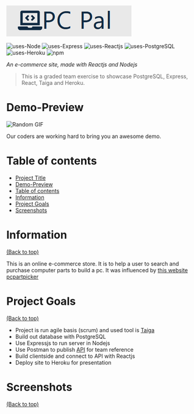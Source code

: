 <!-- Add banner here -->

<!-- # PC Pal -->
![banner](banner.png)

<!-- Add buttons here -->
<!-- ![uses-javascript](https://badgen.net/badge/Uses/Javascript/f0db4f) -->
![uses-Node](https://badgen.net/badge/Uses/NodeJS/80bd01)
![uses-Express](https://badgen.net/badge/Uses/ExpressJS/f0db4f)
![uses-Reactjs](https://badgen.net/badge/Uses/Reactjs/148ecb)
![uses-PostgreSQL](https://badgen.net/badge/Uses/PostgreSQL/323fcb)
![uses-Heroku](https://badgen.net/badge/Uses/Heroku/5a1db2)
![npm](https://img.shields.io/npm/v/npm?style=plastic)

*An e-commerce site, made with Reactjs and Nodejs*



> This is a graded team exercise to showcase PostgreSQL, Express, React, Taiga and Heroku.

# Demo-Preview

<!-- Add a demo for your project -->

<!-- After you have written about your project, it is a good idea to have a demo/preview(**video/gif/screenshots** are good options) of your project so that people can know what to expect in your project. You could also add the demo in the previous section with the product description.

Here is a random GIF as a placeholder.-->

![Random GIF](https://media.giphy.com/media/ZVik7pBtu9dNS/giphy.gif) 

Our coders are working hard to bring you an awesome demo.

# Table of contents

<!-- After you have introduced your project, it is a good idea to add a **Table of contents** or **TOC** as **cool** people say it. This would make it easier for people to navigate through your README and find exactly what they are looking for.

Here is a sample TOC(*wow! such cool!*) that is actually the TOC for this README. -->

- [Project Title](#compstore)
- [Demo-Preview](#demo-preview)
- [Table of contents](#table-of-contents)
- [Information](#usage)
- [Project Goals](#project-goals)
- [Screenshots](#screenshots)


# Information
[(Back to top)](#table-of-contents)

<!-- This is optional and it is used to give the user info on how to use the project after installation. This could be added in the Installation section also. -->

This is an online e-commerce store. It is to help a user to search and purchase computer parts to build a pc. It was influenced by [this website pcpartpicker](https://pcpartpicker.com/)

# Project Goals
[(Back to top)](#table-of-contents)

- Project is run agile basis (scrum) and used tool is [Taiga](https://www.taiga.io)
- Build out database with PostgreSQL
- Use Expressjs to run server in Nodejs
- Use Postman to publish [API](https://documenter.getpostman.com/view/5293214/TVemBUm6#01e74731-5bea-4657-849a-d65f0d66d4e4) for team reference
- Build clientside and connect to API with Reactjs
- Deploy site to Heroku for presentation

# Screenshots
[(Back to top)](#table-of-contents)